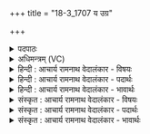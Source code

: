 +++
title = "18-3_1707 य उग्र"

+++
<details><summary>पदपाठः</summary>

यः꣢। उ꣡ग्रः꣢। इ꣣व। शर्यहा꣢। श꣣र्य। हा꣢। ति꣣ग्म꣡शृ꣢ङ्गः। ति꣣ग्म꣢। शृ꣣ङ्गः। न꣡। व꣡ꣳस꣢꣯गः। अ꣡ग्ने꣢꣯। पु꣡रः꣢꣯। रु꣣रो꣡जि꣢थ। १७०७।
</details>

<details><summary>अधिमन्त्रम् (VC)</summary>

- अग्निः
- भरद्वाजो बार्हस्पत्यः
- गायत्री
- षड्जः
</details>

<details><summary>हिन्दी : आचार्य रामनाथ वेदालंकार - विषयः</summary>

अब वह परमेश्वर कैसा है,जिसकी शरण में हम जाएँ,यह कहते हैं।
</details>

<details><summary>हिन्दी : आचार्य रामनाथ वेदालंकार - पदार्थः</summary>

पदार्थान्वय -  हे (अग्ने) अग्रनायक, तेजस्वी जगदीश ! (यः) जो आप (उग्रः इव) प्रचण्ड धनुर्धारी के समान (शर्यहा) वध करने योग्य काम, क्रोध आदि शत्रुओं के और व्याधि, स्त्यान आदि योग-विघ्नों के विनाशक, (तिग्मश्रृङ्गः न) तीक्ष्ण किरणोंवाले सूर्य के समान (वंसगः) चारु गतिवाले तथा सेवनीय होते हुए (पुरः) शत्रु की नगरियों वा किलेबन्दियों को (रुरोजिथ) तोड़-फोड़ डालते हो, ऐसी आपकी शरण में हम पहुँचते हैं ॥३॥ यहाँ उपमालङ्कार है ॥३॥
</details>

<details><summary>हिन्दी : आचार्य रामनाथ वेदालंकार - भावार्थः</summary>

भावार्थ -  परमेश्वर की उपासना से बल पाकर मनुष्य सब आन्तरिक शत्रुओं तथा योग के विघ्नों को पराजित करके लक्ष्य के प्रति जागरूक होता हुआ अभ्युदय और निःश्रेयस प्राप्त कर लेता है ॥३॥
</details>

<details><summary>संस्कृत : आचार्य रामनाथ वेदालंकार - विषयः</summary>

अत स परमेश्वरः कीदृशो यं वयं उपगच्छेमेत्याह।
</details>

<details><summary>संस्कृत : आचार्य रामनाथ वेदालंकार - पदार्थः</summary>

पदार्थान्वय -  हे (अग्ने) अग्रनायक तेजस्विन् जगदीश ! (यः) यस्त्वम् (उग्रः इव) प्रचण्डः धनुर्धर इव (शर्यहा) शर्याणां हन्तव्यानां कामक्रोधादीनां शत्रूणां योगविघ्नानां व्याधिस्त्यानादीनां च हन्ता, (तिग्मशृङ्गः न) तीक्ष्णकिरणः सूर्य इव (वंसगः) वननीयगतिः संसेव्यश्च सन् (पुरः) शत्रुनगरीः शत्रुदुर्गपङ्क्तीर्वा (रुरोजिथ) भनक्षि। [रुजो भङ्गे, तुदादिः, सामान्यकाले लिट्।] तस्य ते शर्म शरणं वयम् अग्न्म इति पूर्वमन्त्रादाकृष्यते ॥३॥२ अत्रोपमालङ्कारः ॥३॥
</details>

<details><summary>संस्कृत : आचार्य रामनाथ वेदालंकार - भावार्थः</summary>

भावार्थ -  परमेश्वरोपासनया प्राप्तबलो जनः सर्वानान्तरान् शत्रून् योगविघ्नांश्च पराजित्य लक्ष्यं प्रति जागरूकः सन्नभ्युदयं निःश्रेयसं च लभते ॥३॥
</details>
